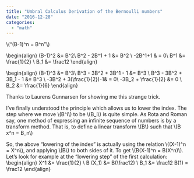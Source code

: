 ```yaml
---
title: "Umbral Calculus Derivation of the Bernoulli numbers"
date: "2016-12-28"
categories: 
  - "math"
---
```


\\(“(B-1)^n = B^n”\\)

\begin{align} (B-1)^2 &= B^2\\ B^2 - 2B^1 + 1 &= B^2 \\ -2B^1+1 & = 0\\ B^1 &= \frac{1}{2} \\ B_1 &= \frac12 \end{align}

\begin{align} (B-1)^3 &= B^3\\ B^3 - 3B^2 + 3B^1 - 1 &= B^3 \\ B^3 - 3B^2 + 3B_1 - 1 &= B^3 \\ -3B^2 + 3(\frac{1}{2})-1& = 0\\ -3B_2 + \frac{1}{2} &= 0 \\ B_2 &= \frac{1}{6} \end{align}

Thanks to Laurens Gunnarsen for showing me this strange trick.

I’ve finally understood the principle which allows us to lower the index. The step where we move \\(B^i\\) to be \\(B_i\\) is quite simple. As Rota and Roman say, one method of expressing an infinite sequence of numbers is by a transform method. That is, to define a linear transform \\(B\\) such that \\(B x^n = B_n\\)

So, the above “lowering of the index” is actually using the relation \\((X-1)^n = X^n\\), and applying \\(B\\) to both sides of it. To get \\(B(X-1)^n = B(X^n)\\). Let’s look for example at the “lowering step” of the first calculation: \begin{align} X^1 &= \frac{1}{2} \\ B (X_1) &= B(\frac12) \\ B_1 &= \frac12 B(1) = \frac12 \end{align}
